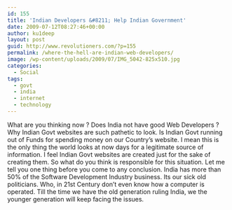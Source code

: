 ```yaml
---
id: 155
title: 'Indian Developers &#8211; Help Indian Government'
date: 2009-07-12T08:27:46+00:00
author: ku1deep
layout: post
guid: http://www.revolutioners.com/?p=155
permalink: /where-the-hell-are-indian-web-developers/
image: /wp-content/uploads/2009/07/IMG_5042-825x510.jpg
categories:
  - Social
tags:
  - govt
  - india
  - internet
  - technology
---
```

What are you thinking now ? Does India not have good Web Developers ? Why Indian Govt websites are such pathetic to look. Is Indian Govt running out of Funds for spending money on our Country’s website. I mean this is the only thing the world looks at now days for a legitimate source of information. I feel Indian Govt websites are created just for the sake of creating them. So what do you think is responsible for this situation. Let me tell you one thing before you come to any conclusion. India has more than 50% of the Software Development Industry business. Its our sick old politicians. Who, in 21st Century don’t even know how a computer is operated. Till the time we have the old generation ruling India, we the younger generation will keep facing the issues.